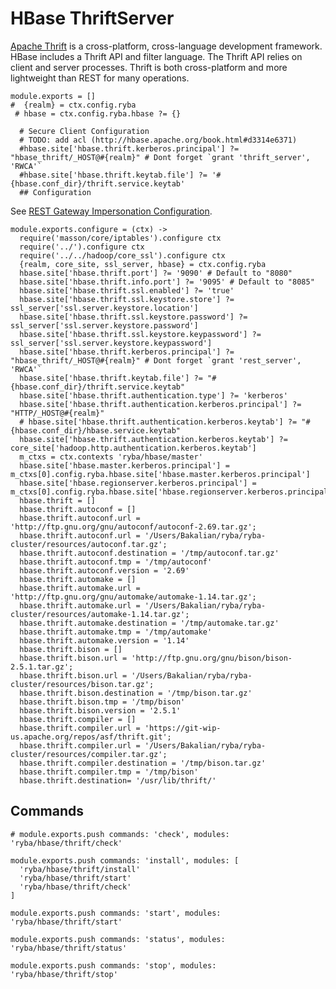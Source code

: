 
# HBase ThriftServer

[Apache Thrift](http://wiki.apache.org/hadoop/Hbase/ThriftApi) is a cross-platform, cross-language development framework.
HBase includes a Thrift API and filter language. The Thrift API relies on client and server processes.
Thrift is both cross-platform and more lightweight than REST for many operations.

    module.exports = []
    #  {realm} = ctx.config.ryba
     # hbase = ctx.config.ryba.hbase ?= {}

      # Secure Client Configuration
      # TODO: add acl (http://hbase.apache.org/book.html#d3314e6371)
      #hbase.site['hbase.thrift.kerberos.principal'] ?= "hbase_thrift/_HOST@#{realm}" # Dont forget `grant 'thrift_server', 'RWCA'`
      #hbase.site['hbase.thrift.keytab.file'] ?= '#{hbase.conf_dir}/thrift.service.keytab'
      ## Configuration

See [REST Gateway Impersonation Configuration][impersonation].

[impersonation]: http://hbase.apache.org/book.html#d3314e6371

    module.exports.configure = (ctx) ->
      require('masson/core/iptables').configure ctx
      require('../').configure ctx
      require('../../hadoop/core_ssl').configure ctx
      {realm, core_site, ssl_server, hbase} = ctx.config.ryba
      hbase.site['hbase.thrift.port'] ?= '9090' # Default to "8080"
      hbase.site['hbase.thrift.info.port'] ?= '9095' # Default to "8085"
      hbase.site['hbase.thrift.ssl.enabled'] ?= 'true'
      hbase.site['hbase.thrift.ssl.keystore.store'] ?= ssl_server['ssl.server.keystore.location']
      hbase.site['hbase.thrift.ssl.keystore.password'] ?= ssl_server['ssl.server.keystore.password']
      hbase.site['hbase.thrift.ssl.keystore.keypassword'] ?= ssl_server['ssl.server.keystore.keypassword']
      hbase.site['hbase.thrift.kerberos.principal'] ?= "hbase_thrift/_HOST@#{realm}" # Dont forget `grant 'rest_server', 'RWCA'`
      hbase.site['hbase.thrift.keytab.file'] ?= "#{hbase.conf_dir}/thrift.service.keytab"
      hbase.site['hbase.thrift.authentication.type'] ?= 'kerberos'
      hbase.site['hbase.thrift.authentication.kerberos.principal'] ?= "HTTP/_HOST@#{realm}"
      # hbase.site['hbase.thrift.authentication.kerberos.keytab'] ?= "#{hbase.conf_dir}/hbase.service.keytab"
      hbase.site['hbase.thrift.authentication.kerberos.keytab'] ?= core_site['hadoop.http.authentication.kerberos.keytab']
      m_ctxs = ctx.contexts 'ryba/hbase/master'
      hbase.site['hbase.master.kerberos.principal'] = m_ctxs[0].config.ryba.hbase.site['hbase.master.kerberos.principal']
      hbase.site['hbase.regionserver.kerberos.principal'] = m_ctxs[0].config.ryba.hbase.site['hbase.regionserver.kerberos.principal']
      hbase.thrift = []
      hbase.thrift.autoconf = []
      hbase.thrift.autoconf.url = 'http://ftp.gnu.org/gnu/autoconf/autoconf-2.69.tar.gz';
      hbase.thrift.autoconf.url = '/Users/Bakalian/ryba/ryba-cluster/resources/autoconf.tar.gz';
      hbase.thrift.autoconf.destination = '/tmp/autoconf.tar.gz'
      hbase.thrift.autoconf.tmp = '/tmp/autoconf'
      hbase.thrift.autoconf.version = '2.69'
      hbase.thrift.automake = []
      hbase.thrift.automake.url = 'http://ftp.gnu.org/gnu/automake/automake-1.14.tar.gz';
      hbase.thrift.automake.url = '/Users/Bakalian/ryba/ryba-cluster/resources/automake-1.14.tar.gz';
      hbase.thrift.automake.destination = '/tmp/automake.tar.gz'
      hbase.thrift.automake.tmp = '/tmp/automake'
      hbase.thrift.automake.version = '1.14'
      hbase.thrift.bison = []
      hbase.thrift.bison.url = 'http://ftp.gnu.org/gnu/bison/bison-2.5.1.tar.gz';
      hbase.thrift.bison.url = '/Users/Bakalian/ryba/ryba-cluster/resources/bison.tar.gz';
      hbase.thrift.bison.destination = '/tmp/bison.tar.gz'
      hbase.thrift.bison.tmp = '/tmp/bison'
      hbase.thrift.bison.version = '2.5.1'
      hbase.thrift.compiler = []
      hbase.thrift.compiler.url = 'https://git-wip-us.apache.org/repos/asf/thrift.git';
      hbase.thrift.compiler.url = '/Users/Bakalian/ryba/ryba-cluster/resources/compiler.tar.gz';
      hbase.thrift.compiler.destination = '/tmp/bison.tar.gz'
      hbase.thrift.compiler.tmp = '/tmp/bison'
      hbase.thrift.destination= '/usr/lib/thrift/'

## Commands

    # module.exports.push commands: 'check', modules: 'ryba/hbase/thrift/check'

    module.exports.push commands: 'install', modules: [
      'ryba/hbase/thrift/install'
      'ryba/hbase/thrift/start'
      'ryba/hbase/thrift/check'
    ]

    module.exports.push commands: 'start', modules: 'ryba/hbase/thrift/start'

    module.exports.push commands: 'status', modules: 'ryba/hbase/thrift/status'

    module.exports.push commands: 'stop', modules: 'ryba/hbase/thrift/stop'
